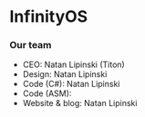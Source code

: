 # InfinityOS

### Our team
* CEO: Natan Lipinski (Titon)
* Design: Natan Lipinski
* Code (C#): Natan Lipinski
* Code (ASM):
* Website & blog: Natan Lipinski

